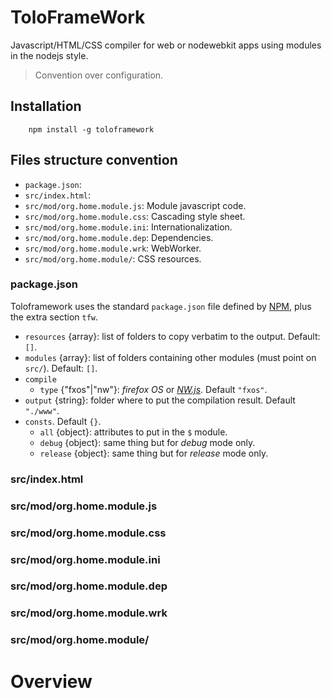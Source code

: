 # ToloFrameWork

Javascript/HTML/CSS compiler for web or nodewebkit apps using modules in the nodejs style.

> Convention over configuration.

## Installation
```
    npm install -g toloframework
```

## Files structure convention

* `package.json`: 
* `src/index.html`: 
* `src/mod/org.home.module.js`: Module javascript code.
* `src/mod/org.home.module.css`: Cascading style sheet.
* `src/mod/org.home.module.ini`: Internationalization.
* `src/mod/org.home.module.dep`: Dependencies.
* `src/mod/org.home.module.wrk`: WebWorker.
* `src/mod/org.home.module/`: CSS resources.

### package.json
Toloframework uses the standard `package.json` file defined by [NPM](https://docs.npmjs.com/getting-started/using-a-package.json), plus the extra section `tfw`.

* `resources` {array}: list of folders to copy verbatim to the output. Default: `[]`.
* `modules` {array}: list of folders containing other modules (must point on `src/`). Default: `[]`.
* `compile`
  * `type` {"fxos"|"nw"}: _firefox OS_ or _[NW.js](https://nwjs.io/)_. Default `"fxos"`.
* `output` {string}: folder where to put the compilation result. Default `"./www"`.
* `consts`. Default `{}`.
  * `all` {object}: attributes to put in the `$` module.
  * `debug` {object}: same thing but for _debug_ mode only.
  * `release` {object}: same thing but for _release_ mode only.

### src/index.html

### src/mod/org.home.module.js

### src/mod/org.home.module.css

### src/mod/org.home.module.ini

### src/mod/org.home.module.dep

### src/mod/org.home.module.wrk

### src/mod/org.home.module/




Overview
========

